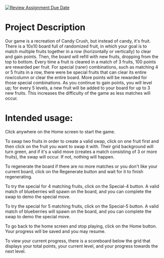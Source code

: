[![Review Assignment Due Date](https://classroom.github.com/assets/deadline-readme-button-22041afd0340ce965d47ae6ef1cefeee28c7c493a6346c4f15d667ab976d596c.svg)](https://classroom.github.com/a/YxXKqIeT)
# Project Description

Our game is a recreation of Candy Crush, but instead of candy, it's fruit. There is a 10x10 board full of randomized fruit, in which your goal is to match multiple fruits together in a row (horizontally or vertically) to clear and gain points. Then, the board will refill with new fruits, dropping from the top to bottom. Every time a fruit is cleared in a match of 3 fruits, 100 points are rewarded per fruit. For special (rarer) combinations, such as matching 4 or 5 fruits in a row, there were be special fruits that can clear its entire row/column or clear the entire board. More points will be rewarded for those special combinations. As you continue to gain points, you will level up; for every 5 levels, a new fruit will be added to your board for up to 3 new fruits. This increases the difficulty of the game as less matches will occur.

# Intended usage:

Click anywhere on the Home screen to start the game.

To swap two fruits in order to create a valid swap, click on one fruit first and then click on the fruit you want to swap it with. Their grid background will turn green, and if it's a valid move (creates a match consisting of 3 or more fruits), the swap will occur. If not, nothing will happen.

To regenerate the board if there are no more matches or you don't like your current board, click on the Regenerate button and wait for it to finish regenerating. 

To try the special for 4 matching fruits, click on the Special-4 button. A valid match of blueberries will spawn on the board, and you can complete the swap to demo the special move.

To try the special for 5 matching fruits, click on the Special-5 button. A valid match of blueberries will spawn on the board, and you can complete the swap to demo the special move.

To go back to the home screen and stop playing, click on the Home button. Your progress will be saved and you may resume.

To view your current progress, there is a scoreboard below the grid that displays your total points, your current level, and your progress towards the next level.
